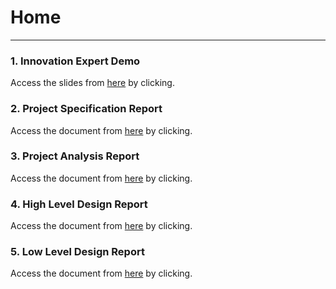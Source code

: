 # Home
-------------------------

### 1. Innovation Expert Demo
Access the slides from [here](https://docs.google.com/presentation/d/1_0fIQUEh0X9mh8UXgGOWYxRT21NyDe0E03MCuWmg7uI/edit?usp=sharingl) by clicking.

### 2. Project Specification Report
Access the document from [here](/external/project-specification_craftual.pdf) by clicking.

### 3. Project Analysis Report
Access the document from [here](/external/project-analysis_craftual.pdf) by clicking.

### 4. High Level Design Report
Access the document from [here](/external/project-highleveldesign_craftual.pdf) by clicking.

### 5. Low Level Design Report
Access the document from [here](/external/project-lowleveldesign_craftual.pdf) by clicking.

